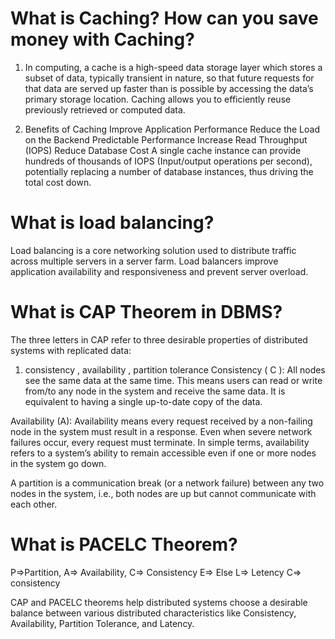 # What is Caching? How can you save money with Caching?
1. In computing, a cache is a high-speed data storage layer which stores a subset of data, typically transient in nature, so that future requests for that data are served up faster than is possible by accessing the data’s primary storage location. Caching allows you to efficiently reuse previously retrieved or computed data.

2. Benefits of Caching 
Improve Application Performance
Reduce the Load on the Backend
Predictable Performance
Increase Read Throughput (IOPS)
Reduce Database Cost
A single cache instance can provide hundreds of thousands of IOPS (Input/output operations per second), potentially replacing a number of database instances, thus driving the total cost down. 

# What is load balancing?
 Load balancing is a core networking solution used to distribute traffic across multiple servers in a server farm. Load balancers improve application availability and responsiveness and prevent server overload.

# What is CAP Theorem in DBMS?
The three letters in CAP refer to three desirable properties of distributed systems with replicated data: 
1. consistency , availability , partition tolerance
Consistency ( C ): All nodes see the same data at the same time. This means users can read or write from/to any node in the system and receive the same data. It is equivalent to having a single up-to-date copy of the data.

Availability (A): Availability means every request received by a non-failing node in the system must result in a response. Even when severe network failures occur, every request must terminate. In simple terms, availability refers to a system’s ability to remain accessible even if one or more nodes in the system go down.

A partition is a communication break (or a network failure) between any two nodes in the system, i.e., both nodes are up but cannot communicate with each other.

# What is PACELC Theorem?
P=>Partition, A=> Availability, C=> Consistency E=> Else L=> Letency C=> consistency

CAP and PACELC theorems help distributed systems choose a desirable balance between various distributed characteristics like Consistency, Availability, Partition Tolerance, and Latency. 


